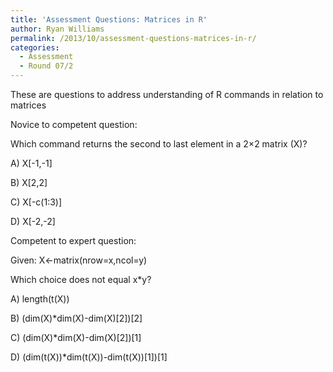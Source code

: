 ```yaml
---
title: 'Assessment Questions: Matrices in R'
author: Ryan Williams
permalink: /2013/10/assessment-questions-matrices-in-r/
categories:
  - Assessment
  - Round 07/2
---
```

These are questions to address understanding of R commands in relation to matrices

Novice to competent question:

Which command returns the second to last element in a 2&#215;2 matrix (X)?

A) X[-1,-1]

B) X[2,2]

C) X[-c(1:3)]

D) X[-2,-2]

Competent to expert question:

Given: X<-matrix(nrow=x,ncol=y)

Which choice does not equal x*y?

A) length(t(X))

B) (dim(X)*dim(X)-dim(X)[2])[2]

C) (dim(X)*dim(X)-dim(X)[2])[1]

D) (dim(t(X))*dim(t(X))-dim(t(X))[1])[1]

&nbsp;
